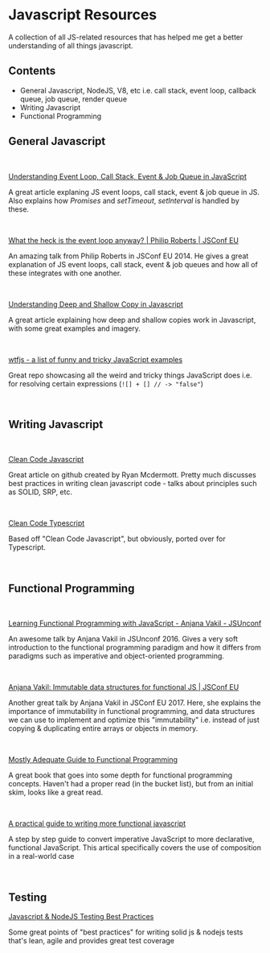 # Javascript Resources

A collection of all JS-related resources that has helped me get a better understanding of all things javascript.

## Contents

- General Javascript, NodeJS, V8, etc i.e. call stack, event loop, callback queue, job queue, render queue
- Writing Javascript
- Functional Programming

## General Javascript

<br/>

[Understanding Event Loop, Call Stack, Event & Job Queue in JavaScript](https://medium.com/@Rahulx1/understanding-event-loop-call-stack-event-job-queue-in-javascript-63dcd2c71ecd)

A great article explaning JS event loops, call stack, event & job queue in JS. Also explains how *Promises* and *setTimeout*, *setInterval* is handled by these.

<br/>

[What the heck is the event loop anyway? | Philip Roberts | JSConf EU](https://www.youtube.com/watch?v=8aGhZQkoFbQ&ab_channel=JSConf)

An amazing talk from Philip Roberts in JSConf EU 2014. He gives a great explanation of JS event loops, call stack, event & job queues and how all of these integrates with one another.

<br/>

[Understanding Deep and Shallow Copy in Javascript](https://medium.com/@manjuladube/understanding-deep-and-shallow-copy-in-javascript-13438bad941c)

A great article explaining how deep and shallow copies work in Javascript, with some great examples and imagery.

<br/>

[wtfjs - a list of funny and tricky JavaScript examples](https://github.com/denysdovhan/wtfjs)

Great repo showcasing all the weird and tricky things JavaScript does i.e. for resolving certain expressions (`![] + [] // -> "false"`)

<br/>

## Writing Javascript

<br/>

[Clean Code Javascript](https://github.com/ryanmcdermott/clean-code-javascript)

Great article on github created by Ryan Mcdermott. Pretty much discusses best practices in writing clean javascript code - talks about principles such as SOLID, SRP, etc.

<br/>

[Clean Code Typescript](https://github.com/labs42io/clean-code-typescript)

Based off "Clean Code Javascript", but obviously, ported over for Typescript.

<br/>

## Functional Programming

<br/>

[Learning Functional Programming with JavaScript - Anjana Vakil - JSUnconf](https://www.youtube.com/watch?v=e-5obm1G_FY&ab_channel=JSConfJSConf)

An awesome talk by Anjana Vakil in JSUnconf 2016. Gives a very soft introduction to the functional programming paradigm and how it differs from paradigms such as imperative and object-oriented programming.

<br/>

[Anjana Vakil: Immutable data structures for functional JS | JSConf EU](https://www.youtube.com/watch?v=Wo0qiGPSV-s&ab_channel=JSConfJSConf)

Another great talk by Anjana Vakil in JSConf EU 2017. Here, she explains the importance of immutability in functional programming, and data structures we can use to implement and optimize this "immutability" i.e. instead of just copying & duplicating entire arrays or objects in memory.

<br/>

[Mostly Adequate Guide to Functional Programming](https://mostly-adequate.gitbook.io/mostly-adequate-guide/)

A great book that goes into some depth for functional programming concepts. Haven't had a proper read (in the bucket list), but from an initial skim, looks like a great read.

<br/>

[A practical guide to writing more functional javascript](https://medium.com/@nadeesha/a-practical-guide-to-writing-more-functional-javascript-db49409f71)

A step by step guide to convert imperative JavaScript to more declarative, functional JavaScript. This artical specifically covers the use of composition in a real-world case

<br/>

## Testing

[Javascript & NodeJS Testing Best Practices](https://github.com/goldbergyoni/javascript-testing-best-practices)

Some great points of "best practices" for writing solid js & nodejs tests that's lean, agile and provides great test coverage

<br />
